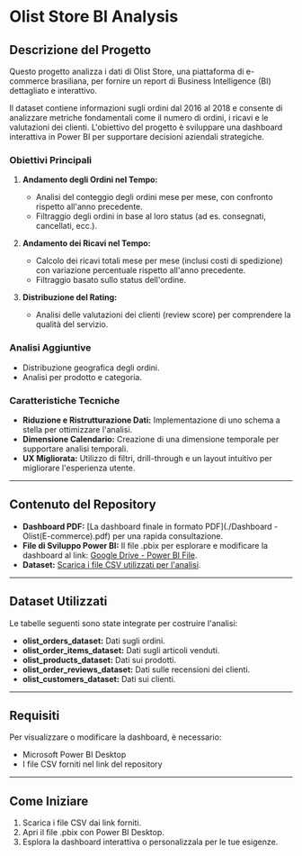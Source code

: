 # Olist Store BI Analysis

## Descrizione del Progetto
Questo progetto analizza i dati di Olist Store, una piattaforma di e-commerce brasiliana, per fornire un report di Business Intelligence (BI) dettagliato e interattivo. 

Il dataset contiene informazioni sugli ordini dal 2016 al 2018 e consente di analizzare metriche fondamentali come il numero di ordini, i ricavi e le valutazioni dei clienti. L'obiettivo del progetto è sviluppare una dashboard interattiva in Power BI per supportare decisioni aziendali strategiche.

### Obiettivi Principali
1. **Andamento degli Ordini nel Tempo:**
   - Analisi del conteggio degli ordini mese per mese, con confronto rispetto all'anno precedente.
   - Filtraggio degli ordini in base al loro status (ad es. consegnati, cancellati, ecc.).

2. **Andamento dei Ricavi nel Tempo:**
   - Calcolo dei ricavi totali mese per mese (inclusi costi di spedizione) con variazione percentuale rispetto all'anno precedente.
   - Filtraggio basato sullo status dell'ordine.

3. **Distribuzione del Rating:**
   - Analisi delle valutazioni dei clienti (review score) per comprendere la qualità del servizio.

### Analisi Aggiuntive
- Distribuzione geografica degli ordini.
- Analisi per prodotto e categoria.

### Caratteristiche Tecniche
- **Riduzione e Ristrutturazione Dati:** Implementazione di uno schema a stella per ottimizzare l'analisi.
- **Dimensione Calendario:** Creazione di una dimensione temporale per supportare analisi temporali.
- **UX Migliorata:** Utilizzo di filtri, drill-through e un layout intuitivo per migliorare l'esperienza utente.

---

## Contenuto del Repository
- **Dashboard PDF:** [La dashboard finale in formato PDF](./Dashboard - Olist(E-commerce).pdf) per una rapida consultazione.
- **File di Sviluppo Power BI:** Il file .pbix per esplorare e modificare la dashboard al link: [Google Drive - Power BI File](https://drive.google.com/drive/folders/1_PCy1Pd8et0mV0F2cp6sNJh2BT6RPEMX?hl=it).
- **Dataset:** [Scarica i file CSV utilizzati per l'analisi](https://drive.google.com/drive/folders/1_PCy1Pd8et0mV0F2cp6sNJh2BT6RPEMX?hl=it).

---

## Dataset Utilizzati
Le tabelle seguenti sono state integrate per costruire l'analisi:
- **olist_orders_dataset:** Dati sugli ordini.
- **olist_order_items_dataset:** Dati sugli articoli venduti.
- **olist_products_dataset:** Dati sui prodotti.
- **olist_order_reviews_dataset:** Dati sulle recensioni dei clienti.
- **olist_customers_dataset:** Dati sui clienti.

---

## Requisiti
Per visualizzare o modificare la dashboard, è necessario:
- Microsoft Power BI Desktop
- I file CSV forniti nel link del repository

---

## Come Iniziare
1. Scarica i file CSV dai link forniti.
2. Apri il file .pbix con Power BI Desktop.
3. Esplora la dashboard interattiva o personalizzala per le tue esigenze.

